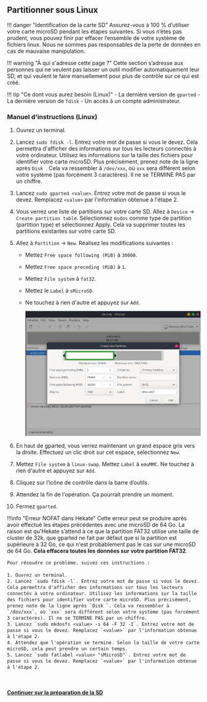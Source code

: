 ## Partitionner sous Linux

!!! danger "Identification de la carte SD"
	Assurez-vous à 100 % d’utiliser votre carte microSD pendant les étapes suivantes. Si vous n’êtes pas prudent, vous pouvez finir par effacer l’ensemble de votre système de fichiers linux. Nous ne sommes pas responsables de la perte de données en cas de mauvaise manipulation.

!!! warning "À qui s'adresse cette page ?"
	Cette section s’adresse aux personnes qui ne veulent pas laisser un outil modifier automatiquement leur SD, et qui veulent le faire manuellement pour plus de contrôle sur ce qui est créé.

!!! tip "Ce dont vous aurez besoin (Linux)"
    - La dernière version de `gparted`
    - La dernière version de `fdisk`
    - Un accès à un compte administrateur.

### Manuel d'instructions (Linux)

1. Ouvrez un terminal.
2. Lancez `sudo fdisk -l`. Entrez votre mot de passe si vous le devez. Cela permettra d'afficher des informations sur tous les lecteurs connectés à votre ordinateur. Utilisez les informations sur la taille des fichiers pour identifier votre carte microSD. Plus précisément, prenez note de la ligne après `Disk `. Cela va ressembler à `/dev/xxx`, où `xxx` sera différent selon votre système (pas forcément 3 caractères). Il ne se TERMINE PAS par un chiffre.
3. Lancez `sudo gparted <value>`. Entrez votre mot de passe si vous le devez. Remplacez `<value>` par l'information obtenue à l'étape 2.
4. Vous verrez une liste de partitions sur votre carte SD. Allez à `Device` -> `Create partition table`. Sélectionnez `msdos` comme type de partition (partition type) et sélectionnez Apply. Cela va supprimer toutes les partitions existantes sur votre carte SD.
5. Allez à `Partition` -> `New`. Réalisez les modifications suivantes :
    - Mettez `Free space following (MiB)` à `30000`. 
    - Mettez `Free space preceding (MiB)` à `1`. 
    - Mettez `File system` à `fat32`. 
    - Mettez le `Label` à `sMicroSD`. 
    - Ne touchez à rien d'autre et appuyez sur `Add`.

		![gparted](../img/gparted.png)

1. En haut de gparted, vous verrez maintenant un grand espace gris vers la droite. Effectuez un clic droit sur cet espace, sélectionnez `New`.
2. Mettez `File system` à `linux-swap`. Mettez `Label` à `emuMMC`. Ne touchez à rien d'autre et appuyez sur `Add`.
3. Cliquez sur l’icône de contrôle dans la barre d’outils.
4. Attendez la fin de l'opération. Ça pourrait prendre un moment.
5. Fermez `gparted`.

!!!info "Erreur NOFAT dans Hekate"
	Cette erreur peut se produire après avoir effectué les étapes précédentes avec une microSD de 64 Go. La raison est qu'Hekate s’attend à ce que la partition FAT32 utilise une taille de cluster de 32k, que gparted ne fait par défaut que si la partition est supérieure à 32 Go, ce qui n'est probablement pas le cas sur une microSD de 64 Go. **Cela effacera toutes les données sur votre partition FAT32**.

	Pour résoudre ce problème, suivez ces instructions :

	1. Ouvrez un terminal.
	2. Lancez `sudo fdisk -l`. Entrez votre mot de passe si vous le devez. Cela permettra d'afficher des informations sur tous les lecteurs connectés à votre ordinateur. Utilisez les informations sur la taille des fichiers pour identifier votre carte microSD. Plus précisément, prenez note de la ligne après `Disk `. Cela va ressembler à `/dev/xxx`, où `xxx` sera différent selon votre système (pas forcément 3 caractères). Il ne se TERMINE PAS par un chiffre.
	3. Lancez `sudo mkdosfs <value> -s 64 -F 32 -I`. Entrez votre mot de passe si vous le devez. Remplacez `<value>` par l'information obtenue à l'étape 2.
	4. Attendez que l'opération se termine. Selon la taille de votre carte microSD, cela peut prendre un certain temps.
	5. Lancez `sudo fatlabel <value> "sMicroSD"`. Entrez votre mot de passe si vous le devez. Remplacez `<value>` par l'information obtenue à l'étape 2.

&nbsp;

#### [Continuer sur la préparation de la SD <i class="fa fa-arrow-circle-right fa-lg"></i>](sd_preparation_fr.md)
